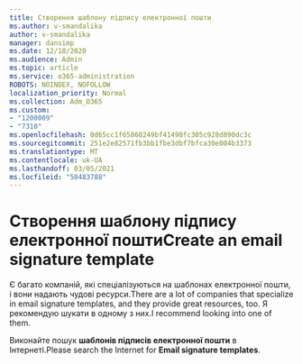 ```yaml
---
title: Створення шаблону підпису електронної пошти
ms.author: v-smandalika
author: v-smandalika
manager: dansimp
ms.date: 12/18/2020
ms.audience: Admin
ms.topic: article
ms.service: o365-administration
ROBOTS: NOINDEX, NOFOLLOW
localization_priority: Normal
ms.collection: Adm_O365
ms.custom:
- "1200009"
- "7310"
ms.openlocfilehash: 0d65cc1f65860249bf41490fc305c928d890dc3c
ms.sourcegitcommit: 251e2e82571fb3bb1fbe3dbf7bfca30e004b3373
ms.translationtype: MT
ms.contentlocale: uk-UA
ms.lasthandoff: 03/05/2021
ms.locfileid: "50483788"
---
```

# <a name="create-an-email-signature-template"></a><span data-ttu-id="a87a8-102">Створення шаблону підпису електронної пошти</span><span class="sxs-lookup"><span data-stu-id="a87a8-102">Create an email signature template</span></span>

<span data-ttu-id="a87a8-103">Є багато компаній, які спеціалізуються на шаблонах електронної пошти, і вони надають чудові ресурси.</span><span class="sxs-lookup"><span data-stu-id="a87a8-103">There are a lot of companies that specialize in email signature templates, and they provide great resources, too.</span></span> <span data-ttu-id="a87a8-104">Я рекомендую шукати в одному з них.</span><span class="sxs-lookup"><span data-stu-id="a87a8-104">I recommend looking into one of them.</span></span>

<span data-ttu-id="a87a8-105">Виконайте пошук **шаблонів підписів електронної пошти** в Інтернеті.</span><span class="sxs-lookup"><span data-stu-id="a87a8-105">Please search the Internet for **Email signature templates**.</span></span>